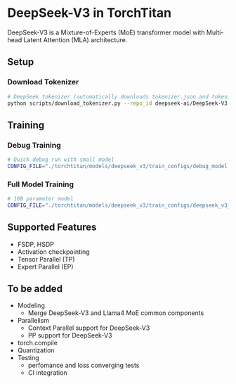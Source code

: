 # DeepSeek-V3 in TorchTitan

DeepSeek-V3 is a Mixture-of-Experts (MoE) transformer model with Multi-head Latent Attention (MLA) architecture.

## Setup

### Download Tokenizer

```bash
# DeepSeek tokenizer (automatically downloads tokenizer.json and tokenizer_config.json)
python scripts/download_tokenizer.py --repo_id deepseek-ai/DeepSeek-V3
```

## Training

### Debug Training

```bash
# Quick debug run with small model
CONFIG_FILE="./torchtitan/models/deepseek_v3/train_configs/debug_model.toml" ./run_train.sh
```

### Full Model Training

```bash
# 16B parameter model
CONFIG_FILE="./torchtitan/models/deepseek_v3/train_configs/deepseek_v3_16b.toml" ./run_train.sh
```


## Supported Features
- FSDP, HSDP
- Activation checkpointing
- Tensor Parallel (TP)
- Expert Parallel (EP)


## To be added
- Modeling
    - Merge DeepSeek-V3 and Llama4 MoE common components
- Parallelism
    - Context Parallel support for DeepSeek-V3
    - PP support for DeepSeek-V3
- torch.compile
- Quantization
- Testing
    - perfomance and loss converging tests
    - CI integration
